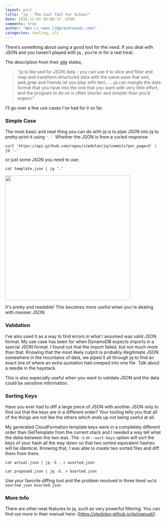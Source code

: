 ```yaml
---
layout: post
title: "jq - The Cool Tool For School"
date: 2016-12-01 08:00:17 -0700
comments: true
author: "Wen Li <wen.li@grandrounds.com>"
categories: tooling, cli
---
```

There’s something about using a good tool for the need. If you deal with JSON and you haven’t played with jq , you’re in for a real treat.


The description from their [site](https://stedolan.github.io/jq/) states, 

> “jq is like sed for JSON data - you can use it to slice and filter and map and transform structured data with the same ease that sed, awk,grep and friends let you play with text… …jq can mangle the data format that you have into the one that you want with very little effort, and the program to do so is often shorter and simpler than you’d expect.”


I’ll go over a few use cases I’ve had for it so far.

### Simple Case
The most basic and neat thing you can do with jq is to pipe JSON into jq to pretty-print it using `'.'` 
Whether the JSON is from a curled response:

`curl 'https://api.github.com/repos/stedolan/jq/commits?per_page=5' | jq '.' `

or just some JSON you need to use:

`cat template.json | jq ‘.’`

<img src='http://i.imgur.com/XG4JwOp.png' text-align='center' width="400px">

It's pretty and readable! This becomes more useful when you're dealing with messier JSON.

### Validation
I’ve also used it as a way to find errors in what I assumed was valid JSON format. My use case has been for when DynamoDB expects imports in a special JSON format. I found out that the import failed, but not much more than that. Knowing that the most likely culprit is probably illegitimate JSON somewhere in the mountains of data, we piped it all through jq to find an exact line of where an extra quotation had creeped into one file. Talk about a needle in the haystack.

This is also especially useful when you want to validate JSON and the data could be sensitive information.

### Sorting Keys
Have you ever had to diff a large piece of JSON with another JSON only to find out that the keys are in a different order? Your tooling tells you that all of the things are not like the others which ends up not being useful at all. 


My generated CloudFormation template keys were in a completely different order than GetTemplate from the current stack and I needed a way tell what the delta between the two was. The `-S` or `--sort-keys` option will sort the keys of your hash all the way down so that two sorted equivalent hashes will be identical. Knowing that, I was able to create two sorted files and diff them from there.

`cat actual.json | jq -S . > asorted.json`

`cat proposed.json | jq -S. > bsorted.json`

Use your favorite diffing tool and the problem resolved in three lines!
`meld asorted.json bsorted.json`


### More Info
There are other neat features to jq, such as very powerful filtering. You can find out more in their manual here: (https://stedolan.github.io/jq/manual/)
